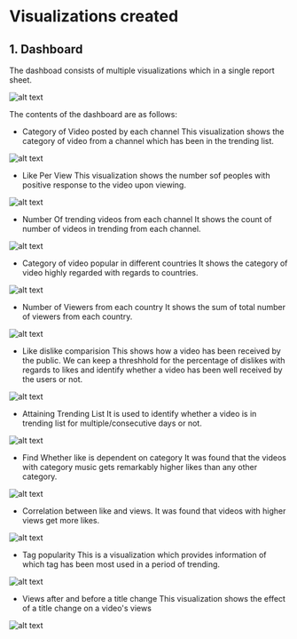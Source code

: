 # Visualizations created

## 1. Dashboard
The dashboad consists of multiple visualizations which in a single report sheet.

![alt text](https://github.com/Shradaya/Youtube_DW/blob/master/docs/visualization_images/Dashboard.png)

The contents of the dashboard are as follows:

* Category of Video posted by each channel
This visualization shows the category of video from a channel which has been in the trending list.

![alt text](https://github.com/Shradaya/Youtube_DW/blob/master/docs/visualization_images/CategoryAndChannel.png)

* Like Per View
This visualization shows the number sof peoples with positive response to the video upon viewing.

![alt text](https://github.com/Shradaya/Youtube_DW/blob/master/docs/visualization_images/LikePerView.png)


* Number Of trending videos from each channel
It shows the count of number of videos in trending from each channel.

![alt text](https://github.com/Shradaya/Youtube_DW/blob/master/docs/visualization_images/TrendingVidCountPerChannel.png)


* Category of video popular in different countries
It shows the category of video highly regarded with regards to countries.

![alt text](https://github.com/Shradaya/Youtube_DW/blob/master/docs/visualization_images/CatgeoryPopularCountries.png)

* Number of Viewers from each country
It shows the sum of total number of viewers from each country.

![alt text](https://github.com/Shradaya/Youtube_DW/blob/master/docs/visualization_images/ViewersFromEachCountry.png)

* Like dislike comparision
This shows how a video has been received by the public. We can keep a threshhold for the percentage of dislikes with regards to likes and identify whether a video has been well received by the users or not.

![alt text](https://github.com/Shradaya/Youtube_DW/blob/master/docs/visualization_images/LikeDislikeComparision.png)

* Attaining Trending List
It is used to identify whether a video is in trending list for multiple/consecutive days or not.

![alt text](https://github.com/Shradaya/Youtube_DW/blob/master/docs/visualization_images/ConsecutiveTrendingList.png)


* Find Whether like is dependent on category
It was found that the videos with category music gets remarkably higher likes than any other category.

![alt text](https://github.com/Shradaya/Youtube_DW/blob/master/docs/visualization_images/LikeWithCategory.png)

* Correlation between like and views.
It was found that videos with higher views get more likes.

![alt text](https://github.com/Shradaya/Youtube_DW/blob/master/docs/visualization_images/CorrelationLikeViews.png)


* Tag popularity
This is a visualization which provides information of which tag has been most used in a period of trending.

![alt text](https://github.com/Shradaya/Youtube_DW/blob/master/docs/visualization_images/CountOfTag.png)


* Views after and before a title change
This visualization shows the effect of a title change on a video's views

![alt text](https://github.com/Shradaya/Youtube_DW/blob/master/docs/visualization_images/ViewsBeforeAfterTitleChange.png)
